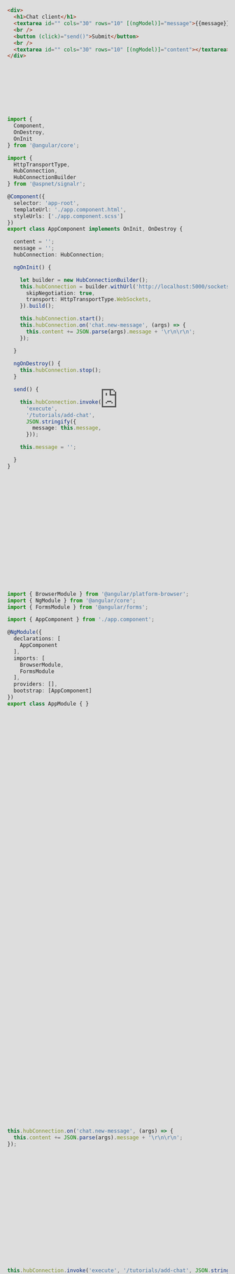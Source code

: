 ```yaml
---
title: Hyperlambda and Web Sockets
description: This article shows you how to use SignalR and web sockets with Magic and Hyperlambda, by walking you through creating a simple chat client, allowing multiple users to chat in real time, using Angular and Hyperlambda.
---
```


# Hyperlambda and Web Sockets

In this tutorial we will cover the following parts of Magic and Hyperlambda.

* How to use Web Sockets in Hyperlambda and Magic
* How to create a minimalistic chat client using Hyperlambda and Angular

In addition to [plain CRUD](/tutorials/database-crud/) Magic also supports web sockets. In case you're new to web sockets,
a web socket is a bidirectional communication channel through which your web server can _"push"_ data to clients.
A typical use case for this is a chat application, but obviously this is useful in a lot of other scenarios too. In
this tutorial, we will create a chat client in Angular and Hyperlambda, using the server side SignalR plugin
in Magic, to let multiple users chat with each other, having the messages transmitted in real time to all clients.
If you prefer to see me walk you through this in a video, you can watch the following YouTube video.

<div class="video">
<iframe width="560" height="315" style="position:absolute; top:0; left:0; width:100%; height:100%;" src="https://www.youtube.com/embed/8NXO1V1i-JY" frameborder="0" allow="accelerometer; autoplay; encrypted-media; gyroscope; picture-in-picture" allowfullscreen></iframe>
</div>


## Our Angular frontend

First we'll need a frontend. Use the Angular CLI to create a new Angular project and name it _"chat"_.
Open a terminal on your development machine and execute the following command in it.

```
ng new chat
```

You can choose whatever setting you wish, but I chose the following as I went through the questions.

1. No routing
2. SCSS

Change into this folder in your terminal using `cd chat`, and use for instance Visual Studio Code to open the
folder. If you have the Visual Studio Code command line binding, you can do this by typing `code ./` into
your terminal. Then we'll need a terminal window in VS Code. You can open a new terminal window in
the _"Terminal"_ menu item of VS Code. Type the following command into your VS Code terminal window.

```
npm link
```

This ensures we link in all packaged our project depends upon. This might take some time. Afterwards we'll
need to add the client side SignalR package. Execute the following command in your terminal window.

```
npm install @aspnet/signalr
```

Now we can serve our project with the following command.

```
ng serve --port 4201
```

The reason why we need to override the port, is because the Magic Dashboard is probably already running
on the default port which is 4200. You can now visit [localhost:4201](http://localhost:4201/) to see
your app. Use VS Code and open the _"app.component.html"_ file in the folder _"/src/app/"_ and replace its existing code
with the following HTML.

```html
<div>
  <h1>Chat client</h1>
  <textarea id="" cols="30" rows="10" [(ngModel)]="message">{{message}}</textarea>
  <br />
  <button (click)="send()">Submit</button>
  <br />
  <textarea id="" cols="30" rows="10" [(ngModel)]="content"></textarea>
</div>
```

The UI isn't going to win a design contest, but to keep the tutorial relevant to web sockets,
we'll ignore the UI for now. If you wish to create a better UI you might benefit from reading up
on [Angular Material](https://material.angular.io). If you saved your above HTML file, you've now got a couple of
compiler errors. This is because we are using fields on our `AppComponent` class that still doesn't
exist. Modify your _"app.component.ts"_ file to resemble the following.

```typescript
import {
  Component,
  OnDestroy,
  OnInit
} from '@angular/core';

import {
  HttpTransportType,
  HubConnection,
  HubConnectionBuilder
} from '@aspnet/signalr';

@Component({
  selector: 'app-root',
  templateUrl: './app.component.html',
  styleUrls: ['./app.component.scss']
})
export class AppComponent implements OnInit, OnDestroy {

  content = '';
  message = '';
  hubConnection: HubConnection;

  ngOnInit() {

    let builder = new HubConnectionBuilder();
    this.hubConnection = builder.withUrl('http://localhost:5000/sockets', {
      skipNegotiation: true,
      transport: HttpTransportType.WebSockets,
    }).build();

    this.hubConnection.start();
    this.hubConnection.on('chat.new-message', (args) => {
      this.content += JSON.parse(args).message + '\r\n\r\n';
    });

  }
  
  ngOnDestroy() {
    this.hubConnection.stop();
  }

  send() {

    this.hubConnection.invoke(
      'execute',
      '/tutorials/add-chat',
      JSON.stringify({
        message: this.message,
      }));

    this.message = '';

  }
}
```

You might have to change the URL above to _"http://localhost:5555/sockets"_ if you
installed Magic using the docker images.
The above code ensure we are initialising SignalR as the component is initialised, and that we
are disconnecting SignalR as the component is destroyed - In addition to that we are transmitting new
chat messages over our SignalR connection as the user clicks the _"Submit"_ button. There are 3 methods
in the above Angular TypeScript, and they do the following.

1. `ngOnInit` - Initialising our SignalR socket and connects to our backend
2. `ngOnDestroy` - Stops our socket connection
3. `send` - Transmits the chat input textbox' content to the backend file _"/modules/tutorials/add-chat.socket.hl"_ file

Then we'll need to import the `FormsModule` which you can do by modifying your _"app.module.ts"_
file to contain the following code.

```typescript
import { BrowserModule } from '@angular/platform-browser';
import { NgModule } from '@angular/core';
import { FormsModule } from '@angular/forms';

import { AppComponent } from './app.component';

@NgModule({
  declarations: [
    AppComponent
  ],
  imports: [
    BrowserModule,
    FormsModule
  ],
  providers: [],
  bootstrap: [AppComponent]
})
export class AppModule { }
```

And we are done with our frontend. Save all your files, and let's move onwards to our backend.

## Your Hyperlambda SignalR backend

If you click the _"Submit"_ button, you will see that your console window gives you an error. This
is because we have still not yet created our backend file responsible for executing as
we submit chat messages to the server. Open up your Magic Dashboard with the [localhost:4200](http://localhost:4200/)
URL in a different browser window, log in with your root account, and open the _"Hyper IDE"_ menu item.
Then do _exactly as follows_.

1. Click the _"modules"_ folder
2. Click the _"New"_ button
3. Type _"tutorials"_ into the textbox
4. Check the _"Folder"_ checkbox to make sure we create a _folder_ and not a file
5. Click _"Create"_

Notice, if you've followed some of the previous hands on tutorials, you might already have this folder,
at which point you can ignore the above, and move onwards to the next task.
The above creates a new folder called _"tutorials"_ inside your _"modules"_ folder. Then do exactly as follows.

1. Click the _"tutorials"_ folder
2. Click the _"New"_ button
3. Type _"add-chat.socket.hl"_ into the textbox
4. Click _"Create"_

This creates a new Hyperlambda file for you. This file will be resolved as the above `send()` Angular method
is invoked over our SignalR web socket connection. Paste in the following into your file.

```
.arguments
   message:string

unwrap:x:+/*/*
sockets.signal:chat.new-message
   args
      message:x:@.arguments/*/message
```

Then save your file, and switch back to your chat client browser window, and try writing something into
the textarea and click _"Submit"_. Your app should resemble the following screenshot now.

![Chat client](https://servergardens.files.wordpress.com/2021/06/chat-client.png)

## Internals

As I started out with, web sockets are a _bidirectional_ transport channel, implying we can both
send and receive data over a socket. In the above `send()` method we are pushing data _to_ the server.
The above **[sockets.signal]** Hyperlambda slot transmits this message to all subscribers of our
_"chat.new-message"_ message. In our above Angular code we are subscribing to these messages with
the following TypeScript.

```typescript
this.hubConnection.on('chat.new-message', (args) => {
  this.content += JSON.parse(args).message + '\r\n\r\n';
});
```

This ensures that all clients having connected to our web socket backend registering interest in
the above messages, will be notified every time the message is published by our Hyperlambda.
If you wish, you can open up multiple browser windows simultaneously and point them
to [localhost:4201](http://localhost:4201/), and write something into any chat, and see how the
message is instantly received in all browser windows.

### Endpoint resolving

One crucial point which separates the Hyperlambda web sockets implementation from other
SignalR implementations, is the dynamic endpoint resolving. What this implies is that the file
called _"add-chat.socket.hl"_ is dynamically executed due to our invocation in the following
Angular code.

```typescript
this.hubConnection.invoke('execute', '/tutorials/add-chat', JSON.stringify({
   message: this.message,
}));
```

Notice how the second argument resembles the relative path of the file. What the endpoint
resolver will do, is roughly to add _".sockets.hl"_ to the relative URL specified, load
this file dynamically, add the input arguments, and execute its Hyperlambda. This gives
us a way to dynamically execute Hyperlambda files to respond to incoming SignalR messages.
In addition it gives us the same method to declare arguments and pass in arguments to our
SignalR invocations as we would use for normal HTTP REST invocations - Which of course makes
it much simpler to consume and learn as you start out with web sockets in Magic.

The endpoint resolver works almost exactly the same way any HTTP Hyperlambda
file resolves, except instead of ending with the HTTP verb, it ends with _".socket.hl"_.
Besides from that, it loads arguments and converts these the same way, it dynamically resolves
the files the same way, etc. You don't have access to the HTTP context, such as response,
status code, etc - But besides from that, the socket parts of Magic is similar enough to the HTTP
Hyperlambda endpoint resolver that you can most of the time interchange these by simply changing
the extension of your Hyperlambda filenames.
You can also mix and match socket Hyperlambda files and HTTP Hyperlambda files
as you see fit, such as for instance publish a message using **[socket.signal]** from any
HTTP backend Hyperlambda file, etc.

* Continue with [Threading and async Hyperlambda programming](/tutorials/threading/)
